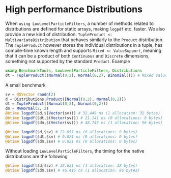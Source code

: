 
# High performance Distributions
When `using LowLevelParticleFilters`, a number of methods related to distributions are defined for static arrays, making `logpdf` etc. faster. We also provide a new kind of distribution: `TupleProduct <: MultivariateDistribution` that behaves similarly to the `Product` distribution. The `TupleProduct` however stores the individual distributions in a tuple, has compile-time known length and supports `Mixed <: ValueSupport`, meaning that it can be a product of both `Continuous` and `Discrete` dimensions, something not supported by the standard `Product`. Example

```julia
using BenchmarkTools, LowLevelParticleFilters, Distributions
dt = TupleProduct((Normal(0,2), Normal(0,2), Binomial())) # Mixed value support
```

A small benchmark

```julia
sv = @SVector randn(2)
d = Distributions.Product([Normal(0,2), Normal(0,2)])
dt = TupleProduct((Normal(0,2), Normal(0,2)))
dm = MvNormal(2, 2)
@btime logpdf($d,$(Vector(sv))) # 32.449 ns (1 allocation: 32 bytes)
@btime logpdf($dt,$(Vector(sv))) # 21.141 ns (0 allocations: 0 bytes)
@btime logpdf($dm,$(Vector(sv))) # 48.745 ns (1 allocation: 96 bytes)
```

```julia
@btime logpdf($d,$sv) # 22.651 ns (0 allocations: 0 bytes)
@btime logpdf($dt,$sv) # 0.021 ns (0 allocations: 0 bytes)
@btime logpdf($dm,$sv) # 0.021 ns (0 allocations: 0 bytes)
```

Without loading `LowLevelParticleFilters`, the timing for the native distributions are the following

```julia
@btime logpdf($d,$sv) # 32.621 ns (1 allocation: 32 bytes)
@btime logpdf($dm,$sv) # 46.415 ns (1 allocation: 96 bytes)
```

